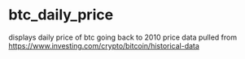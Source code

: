 # btc_daily_price
displays daily price of btc going back to 2010
price data pulled from https://www.investing.com/crypto/bitcoin/historical-data
